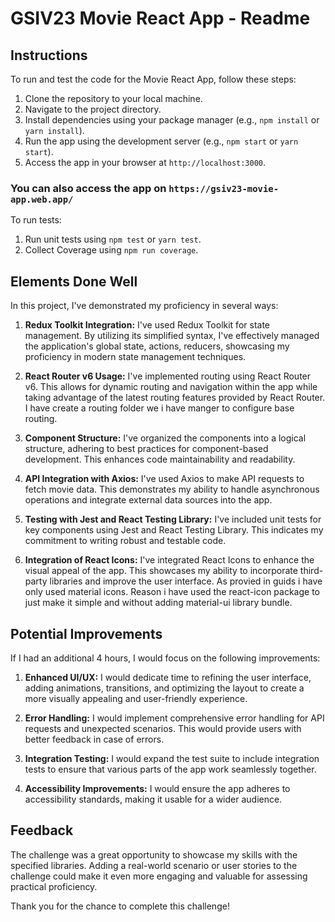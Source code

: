 # GSIV23 Movie React App - Readme

## Instructions

To run and test the code for the Movie React App, follow these steps:

1. Clone the repository to your local machine.
2. Navigate to the project directory.
3. Install dependencies using your package manager (e.g., `npm install` or `yarn install`).
4. Run the app using the development server (e.g., `npm start` or `yarn start`).
5. Access the app in your browser at `http://localhost:3000`.

### You can also access the app on `https://gsiv23-movie-app.web.app/`

To run tests:

1. Run unit tests using ``npm test`` or ``yarn test``.
2. Collect Coverage using ```npm run coverage```.

## Elements Done Well

In this project, I've demonstrated my proficiency in several ways:

1. **Redux Toolkit Integration:** I've used Redux Toolkit for state management. By utilizing its simplified syntax, I've effectively managed the application's global state, actions, reducers, showcasing my proficiency in modern state management techniques.

2. **React Router v6 Usage:** I've implemented routing using React Router v6. This allows for dynamic routing and navigation within the app while taking advantage of the latest routing features provided by React Router. I have create a routing folder we i have manger to configure base routing.

3. **Component Structure:** I've organized the components into a logical structure, adhering to best practices for component-based development. This enhances code maintainability and readability.

4. **API Integration with Axios:** I've used Axios to make API requests to fetch movie data. This demonstrates my ability to handle asynchronous operations and integrate external data sources into the app.

5. **Testing with Jest and React Testing Library:** I've included unit tests for key components using Jest and React Testing Library. This indicates my commitment to writing robust and testable code.

6. **Integration of React Icons:** I've integrated React Icons to enhance the visual appeal of the app. This showcases my ability to incorporate third-party libraries and improve the user interface. As provied in guids i have only used material icons. Reason i have used the react-icon package to just make it simple and without adding material-ui library bundle.

## Potential Improvements

If I had an additional 4 hours, I would focus on the following improvements:

1. **Enhanced UI/UX:** I would dedicate time to refining the user interface, adding animations, transitions, and optimizing the layout to create a more visually appealing and user-friendly experience.

2. **Error Handling:** I would implement comprehensive error handling for API requests and unexpected scenarios. This would provide users with better feedback in case of errors.

3. **Integration Testing:** I would expand the test suite to include integration tests to ensure that various parts of the app work seamlessly together.

4. **Accessibility Improvements:** I would ensure the app adheres to accessibility standards, making it usable for a wider audience.

## Feedback

The challenge was a great opportunity to showcase my skills with the specified libraries. Adding a real-world scenario or user stories to the challenge could make it even more engaging and valuable for assessing practical proficiency.

Thank you for the chance to complete this challenge!


